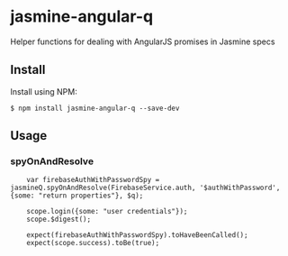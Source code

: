 # jasmine-angular-q

Helper functions for dealing with AngularJS promises in Jasmine specs

## Install

Install using NPM:

    $ npm install jasmine-angular-q --save-dev

## Usage

### spyOnAndResolve

```
    var firebaseAuthWithPasswordSpy = jasmineQ.spyOnAndResolve(FirebaseService.auth, '$authWithPassword', {some: "return properties"}, $q);

    scope.login({some: "user credentials"});
    scope.$digest();

    expect(firebaseAuthWithPasswordSpy).toHaveBeenCalled();
    expect(scope.success).toBe(true);
```
